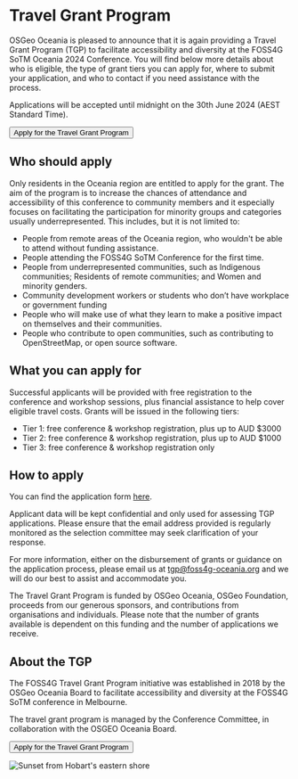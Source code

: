 # Travel Grant Program

OSGeo Oceania is pleased to announce that it is again providing a Travel Grant Program (TGP) to facilitate accessibility and diversity at the FOSS4G SoTM Oceania 2024 Conference. You will find below more details about who is eligible, the type of grant tiers you can apply for, where to submit your application, and who to contact if you need assistance with the process.

Applications will be accepted until midnight on the 30th June 2024 (AEST Standard Time).

<button target="https://docs.google.com/forms/d/1NNPSqYvYDGnbr7u6Fz8bDGfQ8m5m49gbCzBPAs9kORI/viewform?edit_requested=true">
    Apply for the Travel Grant Program
</button>

## Who should apply

Only residents in the Oceania region are entitled to apply for the grant.
The aim of the program is to increase the chances of attendance and accessibility of this conference to community members and it especially focuses on facilitating the participation for minority groups and categories usually underrepresented. This includes, but it is not limited to:

- People from remote areas of the Oceania region, who wouldn't be able to attend without funding assistance.
- People attending the FOSS4G SoTM Conference for the first time.
- People from underrepresented communities, such as Indigenous communities; Residents of remote communities; and Women and minority genders.
- Community development workers or students who don’t have workplace or government funding
- People who will make use of what they learn to make a positive impact on themselves and their communities.
- People who contribute to open communities, such as contributing to OpenStreetMap, or open source software.

## What you can apply for

Successful applicants will be provided with free registration to the conference and workshop sessions, plus financial assistance to help cover eligible travel costs. Grants will be issued in the following tiers:

- Tier 1: free conference & workshop registration, plus up to AUD $3000
- Tier 2: free conference & workshop registration, plus up to AUD $1000
- Tier 3: free conference & workshop registration only

## How to apply

You can find the application form [here](https://docs.google.com/forms/d/1NNPSqYvYDGnbr7u6Fz8bDGfQ8m5m49gbCzBPAs9kORI/viewform?edit_requested=true).

Applicant data will be kept confidential and only used for assessing TGP applications. Please ensure that the email address provided is regularly monitored as the selection committee may seek clarification of your response.

For more information, either on the disbursement of grants or guidance on the application process, please email us at tgp@foss4g-oceania.org and we will do our best to assist and accommodate you.

The Travel Grant Program is funded by OSGeo Oceania, OSGeo Foundation, proceeds from our generous sponsors, and contributions from organisations and individuals. Please note that the number of grants available is dependent on this funding and the number of applications we receive.

## About the TGP

The FOSS4G Travel Grant Program initiative was established in 2018 by the OSGeo Oceania Board to facilitate accessibility and diversity at the FOSS4G SoTM conference in Melbourne.

The travel grant program is managed by the Conference Committee, in collaboration with the OSGEO Oceania Board.

<button target="https://docs.google.com/forms/d/1NNPSqYvYDGnbr7u6Fz8bDGfQ8m5m49gbCzBPAs9kORI/viewform?edit_requested=true">
    Apply for the Travel Grant Program
</button>

![Sunset from Hobart's eastern shore](/imgs/sunset.jpeg)
